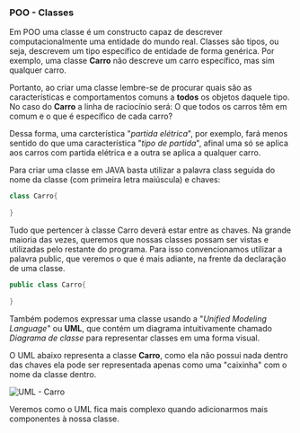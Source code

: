 ### POO - Classes

Em POO uma classe é um constructo capaz de descrever computacionalmente uma entidade do mundo real. Classes são tipos, ou seja, descrevem um tipo específico de entidade de forma genérica. Por exemplo, uma classe **Carro** não descreve um carro específico, mas sim qualquer carro.

Portanto, ao criar uma classe lembre-se de procurar quais são as características e comportamentos comuns a **todos** os objetos daquele tipo. No caso do **Carro** a linha de raciocínio será: O que todos os carros têm em comum e o que é específico de cada carro?

Dessa forma, uma carcterística "*partida elétrica*", por exemplo, fará menos sentido do que uma característica "*tipo de partida*", afinal uma só se aplica aos carros com partida elétrica e a outra se aplica a qualquer carro.

Para criar uma classe em JAVA basta utilizar a palavra class seguida do nome da classe (com primeira letra maiúscula) e chaves:

```java
class Carro{
    
}
```
Tudo que pertencer à classe Carro deverá estar entre as chaves. 
Na grande maioria das vezes, queremos que nossas classes possam ser vistas e utilizadas pelo restante do programa. Para isso convencionamos utilizar a palavra public, que veremos o que é mais adiante, na frente da declaração de uma classe. 

```java
public class Carro{
    
}
```

Também podemos expressar uma classe usando a "*Unified Modeling Language*" ou **UML**, que contém um diagrama intuitivamente chamado *Diagrama de classe* para representar classes em uma forma visual.

O UML abaixo representa a classe **Carro**, como ela não possui nada dentro das chaves ela pode ser representada apenas como uma "caixinha" com o nome da classe dentro. 

![UML - Carro](https://github.com/profgabrielmilitello/POO/blob/master/imagens/cap1-uml-carro.png "UML Carro")

Veremos como o UML fica mais complexo quando adicionarmos mais componentes à nossa classe.
